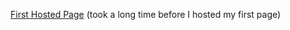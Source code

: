 [First Hosted Page](https://ismopismo.github.io/pizzeria_edi/) (took a long time before I hosted my first page)
